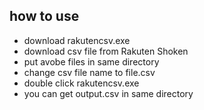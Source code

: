 ## how to use
- download rakutencsv.exe
- download csv file from Rakuten Shoken
- put avobe files in same directory
- change csv file name to file.csv
- double click rakutencsv.exe
- you can get output.csv in same directory
